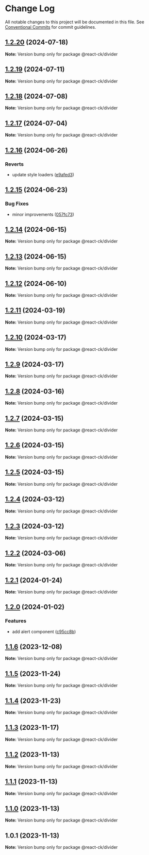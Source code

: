 # Change Log

All notable changes to this project will be documented in this file.
See [Conventional Commits](https://conventionalcommits.org) for commit guidelines.

## [1.2.20](https://github.com/abelflopes/react-ck/compare/@react-ck/divider@1.2.19...@react-ck/divider@1.2.20) (2024-07-18)

**Note:** Version bump only for package @react-ck/divider





## [1.2.19](https://github.com/abelflopes/react-ck/compare/@react-ck/divider@1.2.18...@react-ck/divider@1.2.19) (2024-07-11)

**Note:** Version bump only for package @react-ck/divider





## [1.2.18](https://github.com/abelflopes/react-ck/compare/@react-ck/divider@1.2.17...@react-ck/divider@1.2.18) (2024-07-08)

**Note:** Version bump only for package @react-ck/divider





## [1.2.17](https://github.com/abelflopes/react-ck/compare/@react-ck/divider@1.2.16...@react-ck/divider@1.2.17) (2024-07-04)

**Note:** Version bump only for package @react-ck/divider





## [1.2.16](https://github.com/abelflopes/react-ck/compare/@react-ck/divider@1.2.15...@react-ck/divider@1.2.16) (2024-06-26)


### Reverts

* update style loaders ([e9afed3](https://github.com/abelflopes/react-ck/commit/e9afed309e7893e95b4b02cceb7e9636670740b8))



## [1.2.15](https://github.com/abelflopes/react-ck/compare/@react-ck/divider@1.2.14...@react-ck/divider@1.2.15) (2024-06-23)


### Bug Fixes

* minor improvements ([057fc73](https://github.com/abelflopes/react-ck/commit/057fc73a40b858d25f8e3e60cea7d4ec9fe021ed))



## [1.2.14](https://github.com/abelflopes/react-ck/compare/@react-ck/divider@1.2.13...@react-ck/divider@1.2.14) (2024-06-15)

**Note:** Version bump only for package @react-ck/divider





## [1.2.13](https://github.com/abelflopes/react-ck/compare/@react-ck/divider@1.2.12...@react-ck/divider@1.2.13) (2024-06-15)

**Note:** Version bump only for package @react-ck/divider





## [1.2.12](https://github.com/abelflopes/react-ck/compare/@react-ck/divider@1.2.11...@react-ck/divider@1.2.12) (2024-06-10)

**Note:** Version bump only for package @react-ck/divider





## [1.2.11](https://github.com/abelflopes/react-ck/compare/@react-ck/divider@1.2.10...@react-ck/divider@1.2.11) (2024-03-19)

**Note:** Version bump only for package @react-ck/divider





## [1.2.10](https://github.com/abelflopes/react-ck/compare/@react-ck/divider@1.2.9...@react-ck/divider@1.2.10) (2024-03-17)

**Note:** Version bump only for package @react-ck/divider





## [1.2.9](https://github.com/abelflopes/react-ck/compare/@react-ck/divider@1.2.8...@react-ck/divider@1.2.9) (2024-03-17)

**Note:** Version bump only for package @react-ck/divider





## [1.2.8](https://github.com/abelflopes/react-ck/compare/@react-ck/divider@1.2.7...@react-ck/divider@1.2.8) (2024-03-16)

**Note:** Version bump only for package @react-ck/divider





## [1.2.7](https://github.com/abelflopes/react-ck/compare/@react-ck/divider@1.2.6...@react-ck/divider@1.2.7) (2024-03-15)

**Note:** Version bump only for package @react-ck/divider





## [1.2.6](https://github.com/abelflopes/react-ck/compare/@react-ck/divider@1.2.5...@react-ck/divider@1.2.6) (2024-03-15)

**Note:** Version bump only for package @react-ck/divider





## [1.2.5](https://github.com/abelflopes/react-ck/compare/@react-ck/divider@1.2.4...@react-ck/divider@1.2.5) (2024-03-15)

**Note:** Version bump only for package @react-ck/divider





## [1.2.4](https://github.com/abelflopes/react-ck/compare/@react-ck/divider@1.2.3...@react-ck/divider@1.2.4) (2024-03-12)

**Note:** Version bump only for package @react-ck/divider





## [1.2.3](https://github.com/abelflopes/react-ck/compare/@react-ck/divider@1.2.2...@react-ck/divider@1.2.3) (2024-03-12)

**Note:** Version bump only for package @react-ck/divider





## [1.2.2](https://github.com/abelflopes/react-ck/compare/@react-ck/divider@1.2.1...@react-ck/divider@1.2.2) (2024-03-06)

**Note:** Version bump only for package @react-ck/divider





## [1.2.1](https://github.com/abelflopes/react-ck/compare/@react-ck/divider@1.2.0...@react-ck/divider@1.2.1) (2024-01-24)

**Note:** Version bump only for package @react-ck/divider





## [1.2.0](https://github.com/abelflopes/react-ck/compare/@react-ck/divider@1.1.6...@react-ck/divider@1.2.0) (2024-01-02)


### Features

* add alert component ([c95cc8b](https://github.com/abelflopes/react-ck/commit/c95cc8b37c0471b1db11b124d5d676677b64eacb))



## [1.1.6](https://github.com/abelflopes/react-ck/compare/@react-ck/divider@1.1.5...@react-ck/divider@1.1.6) (2023-12-08)

**Note:** Version bump only for package @react-ck/divider





## [1.1.5](https://github.com/abelflopes/react-ck/compare/@react-ck/divider@1.1.4...@react-ck/divider@1.1.5) (2023-11-24)

**Note:** Version bump only for package @react-ck/divider





## [1.1.4](https://github.com/abelflopes/react-ck/compare/@react-ck/divider@1.1.3...@react-ck/divider@1.1.4) (2023-11-23)

**Note:** Version bump only for package @react-ck/divider





## [1.1.3](https://github.com/abelflopes/react-ck/compare/@react-ck/divider@1.1.2...@react-ck/divider@1.1.3) (2023-11-17)

**Note:** Version bump only for package @react-ck/divider





## [1.1.2](https://github.com/abelflopes/react-ck/compare/@react-ck/divider@1.1.1...@react-ck/divider@1.1.2) (2023-11-13)

**Note:** Version bump only for package @react-ck/divider





## [1.1.1](https://github.com/abelflopes/react-ck/compare/@react-ck/divider@1.1.0...@react-ck/divider@1.1.1) (2023-11-13)

**Note:** Version bump only for package @react-ck/divider





## [1.1.0](https://github.com/abelflopes/react-ck/compare/@react-ck/divider@1.0.1...@react-ck/divider@1.1.0) (2023-11-13)

**Note:** Version bump only for package @react-ck/divider





## 1.0.1 (2023-11-13)

**Note:** Version bump only for package @react-ck/divider
